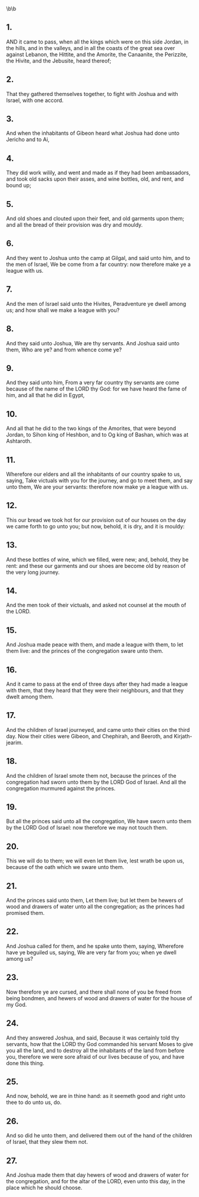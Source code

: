 \b\b
## 1.
AND it came to pass, when all the kings which were on this side Jordan, in the hills, and in the valleys, and in all the coasts of the great sea over against Lebanon, the Hittite, and the Amorite, the Canaanite, the Perizzite, the Hivite, and the Jebusite, heard thereof;
## 2.
That they gathered themselves together, to fight with Joshua and with Israel, with one accord.
## 3.
And when the inhabitants of Gibeon heard what Joshua had done unto Jericho and to Ai,
## 4.
They did work wilily, and went and made as if they had been ambassadors, and took old sacks upon their asses, and wine bottles, old, and rent, and bound up;
## 5.
And old shoes and clouted upon their feet, and old garments upon them; and all the bread of their provision was dry and mouldy.
## 6.
And they went to Joshua unto the camp at Gilgal, and said unto him, and to the men of Israel, We be come from a far country: now therefore make ye a league with us.
## 7.
And the men of Israel said unto the Hivites, Peradventure ye dwell among us; and how shall we make a league with you?
## 8.
And they said unto Joshua, We are thy servants.  And Joshua said unto them, Who are ye?  and from whence come ye?
## 9.
And they said unto him, From a very far country thy servants are come because of the name of the LORD thy God: for we have heard the fame of him, and all that he did in Egypt,
## 10.
And all that he did to the two kings of the Amorites, that were beyond Jordan, to Sihon king of Heshbon, and to Og king of Bashan, which was at Ashtaroth.
## 11.
Wherefore our elders and all the inhabitants of our country spake to us, saying, Take victuals with you for the journey, and go to meet them, and say unto them, We are your servants: therefore now make ye a league with us.
## 12.
This our bread we took hot for our provision out of our houses on the day we came forth to go unto you; but now, behold, it is dry, and it is mouldy:
## 13.
And these bottles of wine, which we filled, were new; and, behold, they be rent: and these our garments and our shoes are become old by reason of the very long journey.
## 14.
And the men took of their victuals, and asked not counsel at the mouth of the LORD.
## 15.
And Joshua made peace with them, and made a league with them, to let them live: and the princes of the congregation sware unto them.
## 16.
And it came to pass at the end of three days after they had made a league with them, that they heard that they were their neighbours, and that they dwelt among them.
## 17.
And the children of Israel journeyed, and came unto their cities on the third day.  Now their cities were Gibeon, and Chephirah, and Beeroth, and Kirjath-jearim.
## 18.
And the children of Israel smote them not, because the princes of the congregation had sworn unto them by the LORD God of Israel.  And all the congregation murmured against the princes.
## 19.
But all the princes said unto all the congregation, We have sworn unto them by the LORD God of Israel: now therefore we may not touch them.
## 20.
This we will do to them; we will even let them live, lest wrath be upon us, because of the oath which we sware unto them.
## 21.
And the princes said unto them, Let them live; but let them be hewers of wood and drawers of water unto all the congregation; as the princes had promised them.
## 22.
And Joshua called for them, and he spake unto them, saying, Wherefore have ye beguiled us, saying, We are very far from you; when ye dwell among us?
## 23.
Now therefore ye are cursed, and there shall none of you be freed from being bondmen, and hewers of wood and drawers of water for the house of my God.
## 24.
And they answered Joshua, and said, Because it was certainly told thy servants, how that the LORD thy God commanded his servant Moses to give you all the land, and to destroy all the inhabitants of the land from before you, therefore we were sore afraid of our lives because of you, and have done this thing.
## 25.
And now, behold, we are in thine hand: as it seemeth good and right unto thee to do unto us, do.
## 26.
And so did he unto them, and delivered them out of the hand of the children of Israel, that they slew them not.
## 27.
And Joshua made them that day hewers of wood and drawers of water for the congregation, and for the altar of the LORD, even unto this day, in the place which he should choose.
